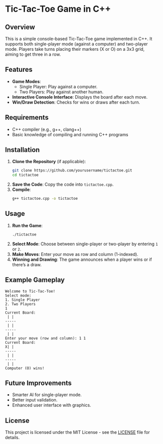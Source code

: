 # Tic-Tac-Toe Game in C++

## Overview
This is a simple console-based Tic-Tac-Toe game implemented in C++. It supports both single-player mode (against a computer) and two-player mode. Players take turns placing their markers (X or O) on a 3x3 grid, aiming to get three in a row.

## Features
- **Game Modes**: 
  - Single Player: Play against a computer.
  - Two Players: Play against another human.
- **Interactive Console Interface**: Displays the board after each move.
- **Win/Draw Detection**: Checks for wins or draws after each turn.

## Requirements
- C++ compiler (e.g., g++, clang++)
- Basic knowledge of compiling and running C++ programs

## Installation
1. **Clone the Repository** (if applicable):
   ```bash
   git clone https://github.com/yourusername/tictactoe.git
   cd tictactoe
   ```
2. **Save the Code**: Copy the code into `tictactoe.cpp`.
3. **Compile**:
   ```bash
   g++ tictactoe.cpp -o tictactoe
   ```

## Usage
1. **Run the Game**:
   ```bash
   ./tictactoe
   ```
2. **Select Mode**: Choose between single-player or two-player by entering `1` or `2`.
3. **Make Moves**: Enter your move as row and column (1-indexed).
4. **Winning and Drawing**: The game announces when a player wins or if there’s a draw.

## Example Gameplay
```
Welcome to Tic-Tac-Toe!
Select mode:
1. Single Player
2. Two Players
1
Current Board:
 | | 
-----
 | | 
-----
 | | 
Enter your move (row and column): 1 1
Current Board:
X| | 
-----
 | | 
-----
 | | 
Computer (O) wins!
```

## Future Improvements
- Smarter AI for single-player mode.
- Better input validation.
- Enhanced user interface with graphics.

## License
This project is licensed under the MIT License - see the [LICENSE](LICENSE) file for details.